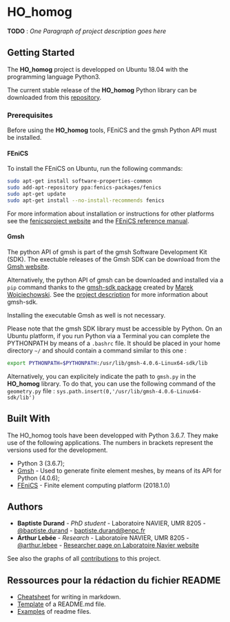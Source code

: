 <!-- # Project Title

One Paragraph of project description goes here -->

# HO_homog

**TODO** : *One Paragraph of project description goes here*

## Getting Started

The **HO_homog** project is developped on Ubuntu 18.04 with the programming language Python3.

The current stable release of the **HO_homog** Python library can be downloaded from this [repository](https://gitlab.enpc.fr/baptiste.durand/HO_homog/tree/master).

### Prerequisites

Before using the **HO_homog** tools, FEniCS and the gmsh Python API must be installed.

#### FEniCS

To install the FEniCS on Ubuntu, run the following commands:

```bash
sudo apt-get install software-properties-common
sudo add-apt-repository ppa:fenics-packages/fenics
sudo apt-get update
sudo apt-get install --no-install-recommends fenics
```

For more information about installation or instructions for other platforms see the [fenicsproject website](https://fenicsproject.org/download/) and the [FEniCS reference manual](https://fenics.readthedocs.io/en/latest/installation.html#debian-ubuntu-packages).

#### Gmsh

The python API of gmsh is part of the gmsh Software Development Kit (SDK).
The exectuble releases of the Gmsh SDK can be download from the [Gmsh website](http://gmsh.info/).

Alternatively, the python API of gmsh can be downloaded and installed via a `pip` command thanks to the [gmsh-sdk package](https://github.com/mrkwjc/gmsh-sdk) created by [Marek Wojciechowski](https://github.com/mrkwjc).
See the [project description](https://pypi.org/project/gmsh-sdk/) for more information about gmsh-sdk.

Installing the executable Gmsh as well is not necessary.

Please note that the gmsh SDK library must be accessible by Python.
On an Ubuntu platform, if you run Python via a Terminal you can complete the PYTHONPATH by means of a `.bashrc` file. It should be placed in your home directory `~/` and should contain a command similar to this one :

```bash
export PYTHONPATH=$PYTHONPATH:/usr/lib/gmsh-4.0.6-Linux64-sdk/lib
```

Alternatively, you can explicitely indicate the path to `gmsh.py` in the **HO_homog** library. To do that, you can use the following command of the `geometry.py` file : `sys.path.insert(0,'/usr/lib/gmsh-4.0.6-Linux64-sdk/lib')`

<!--
## Getting Started

These instructions will get you a copy of the project up and running on your local machine for development and testing purposes. See deployment for notes on how to deploy the project on a live system.

### Prerequisites

What things you need to install the software and how to install them

```
Give examples
```

### Installing

A step by step series of examples that tell you how to get a development env running

Say what the step will be

```
Give the example
```

And repeat

```
until finished
```

End with an example of getting some data out of the system or using it for a little demo
-->

<!--
## Running the tests

Explain how to run the automated tests for this system

### Break down into end to end tests

Explain what these tests test and why

```
Give an example
```

### And coding style tests

Explain what these tests test and why

```
Give an example
```

<!-- ## Deployment

Add additional notes about how to deploy this on a live system -->

## Built With

The HO_homog tools have been developped with Python 3.6.7.
They make use of the following applications. The numbers in brackets represent the versions used for the development.

- Python 3 (3.6.7);
- [Gmsh](http://gmsh.info/) - Used to generate finite element meshes, by means of its API for Python (4.0.6);
- [FEniCS](https://fenicsproject.org/) - Finite element computing platform (2018.1.0)
  
<!-- 
## Contributing

Please read [CONTRIBUTING.md](https://gist.github.com/PurpleBooth/b24679402957c63ec426) for details on our code of conduct, and the process for submitting pull requests to us.

## Versioning

We use [SemVer](http://semver.org/) for versioning. For the versions available, see the [tags on this repository](https://github.com/your/project/tags).  -->

## Authors

- **Baptiste Durand** - *PhD student* - Laboratoire NAVIER, UMR 8205 - [@baptiste.durand](https://gitlab.enpc.fr/baptiste.durand) - [baptiste.durand@enpc.fr](mailto:baptiste.durand@enpc.fr)
- **Arthur Lebée** - *Research* - Laboratoire NAVIER, UMR 8205 - [@arthur.lebee](https://gitlab.enpc.fr/arthur.lebee) - [Researcher page on Laboratoire Navier website](https://navier.enpc.fr/LEBEE-ARTHUR,144)

See also the graphs of all [contributions](https://gitlab.enpc.fr/baptiste.durand/HO_homog/graphs/master) to this project.

<!-- ## Authors

* **Billie Thompson** - *Initial work* - [PurpleBooth](https://github.com/PurpleBooth)

See also the list of [contributors](https://github.com/your/project/contributors) who participated in this project. -->

<!-- ## License

This project is licensed under the MIT License - see the [LICENSE.md](LICENSE.md) file for details -->

<!-- ## Acknowledgments

* Hat tip to anyone whose code was used
* Inspiration
* etc -->

## Ressources pour la rédaction du fichier README

- [Cheatsheet](https://github.com/adam-p/markdown-here/wiki/Markdown-Cheatsheet) for writing in markdown.
- [Template](https://gist.github.com/PurpleBooth/109311bb0361f32d87a2) of a README<span></span>.md file.
- [Examples](https://github.com/matiassingers/awesome-readme) of readme files.